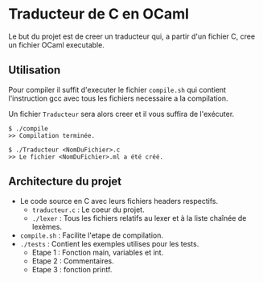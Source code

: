 # Traducteur de C en OCaml

Le but du projet est de creer un traducteur qui, a partir d'un fichier C, cree un fichier OCaml executable.

## Utilisation

Pour compiler il suffit d'executer le fichier `compile.sh` qui contient l'instruction gcc avec tous les fichiers necessaire a la compilation.

Un fichier `Traducteur` sera alors creer et il vous suffira de l'exécuter.

```
$ ./compile
>> Compilation terminée.

$ ./Traducteur <NomDuFichier>.c
>> Le fichier <NomDuFichier>.ml a été créé.
```

## Architecture du projet

- Le code source en C avec leurs fichiers headers respectifs.
    - `traducteur.c` : Le coeur du projet.
    - `./lexer` : Tous les fichiers relatifs au lexer et à la liste chaînée de lexèmes.
- `compile.sh` : Facilite l'etape de compilation.
- `./tests` : Contient les exemples utilises pour les tests.
    - Etape 1 : Fonction main, variables et int.
    - Etape 2 : Commentaires.
    - Etape 3 : fonction printf.
